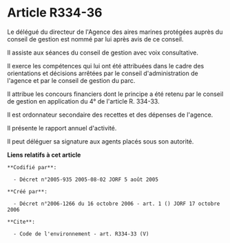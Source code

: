 # Article R334-36

Le délégué du directeur de l'Agence des aires marines protégées auprès du conseil de gestion est nommé par lui après avis de
ce conseil.

Il assiste aux séances du conseil de gestion avec voix consultative.

Il exerce les compétences qui lui ont été attribuées dans le cadre des orientations et décisions arrêtées par le conseil
d'administration de l'agence et par le conseil de gestion du parc.

Il attribue les concours financiers dont le principe a été retenu par le conseil de gestion en application du 4° de l'article
R. 334-33.

Il est ordonnateur secondaire des recettes et des dépenses de l'agence.

Il présente le rapport annuel d'activité.

Il peut déléguer sa signature aux agents placés sous son autorité.

**Liens relatifs à cet article**

	**Codifié par**:

	  - Décret n°2005-935 2005-08-02 JORF 5 août 2005

	**Créé par**:

	  - Décret n°2006-1266 du 16 octobre 2006 - art. 1 () JORF 17 octobre 2006

	**Cite**:

	  - Code de l'environnement - art. R334-33 (V)
